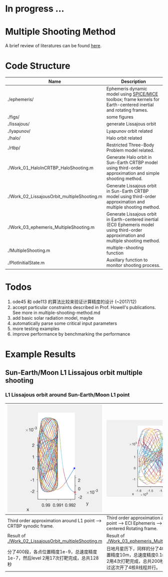 # In progress ...

# Multiple Shooting Method
A brief review of literatures can be found [here](multiple-shooting-method.md).

# Code Structure
| Name | Description |
| -----|-------------|
./ephemeris/ | Ephemeris dynamic model using [SPICE/MICE](https://naif.jpl.nasa.gov/naif/) toolbox; frame kernels for Earth-centered inertial and rotating frames.
./figs/ | some figures
./lissajous/ | generate Lissajous orbit
./lyapunov/ | Lyapunov orbit related
./halo/ | Halo orbit related
./rtbp/ | Restricted Three-Body Problem model related.
./Work_01_HaloInCRTBP_HaloShooting.m | Generate Halo orbit in Sun-Earth CRTBP model using third-order approximation and simple shooting method.
./Work_02_LissajousOrbit_multipleShooting.m | Generate Lissajous orbit in Sun-Earth CRTBP model using third-order approximation and multiple shooting method.
./Work_03_ephemeris_MultipleShooting.m | Generate Lissajous orbit in Earth-centered inertial (ECI) Ephemeris model using third-order approximation and multiple shooting method.
./MultipleShooting.m | multiple-shooting function
./PlotInitialState.m | Auxillary function to monitor shooting process. 


# Todos
1. ode45 和 ode113 的算法比较来验证计算精度的设计 (~2017/12)
2. accept particular constraints described in Prof. Howell's publications. See more in multiple-shooting-method.md
2. add basic solar radiation model, maybe
3. automatically parse some critical input parameters
4. more testing examples
5. improve performance by benchmarking the performance

# Example Results

## Sun-Earth/Moon L1 Lissajous orbit multiple shooting

### L1 Lissajous orbit around Sun-Earth/Moon L1 point

| ![](Test_02_CRTBP.gif) | ![](Test_02_Ephemeris.gif) |
|------------------------|---------|
| Third order approximation around L1 point --> CRTBP synodic frame. | Third order approximation around L1 point --> ECI Ephemeris --> Earth-centered Rotating frame. |
| Result of [./Work_02_LissajousOrbit_multipleShooting.m](Work_02_LissajousOrbit_multipleShooting.m) | Result of [./Work_03_ephemeris_MultipleShooting.m](Work_03_ephemeris_MultipleShooting.m) |
| 分了400段，各点位置精度1e-9，总速度精度1e-7，然后level 2用17次打靶完成，总共128秒 | 日地月星历下，同样的分了400段，各点位置精度10m，总速度精度0.1m/s，然后level 2用4次打靶完成，总共200秒，很快啊，不过这次开了4核8线程并行。|

